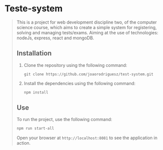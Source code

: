 # Teste-system

> This is a project for web development discipline two, of the computer science course, which aims to create a simple system for registering, solving and managing tests/exams. Aiming at the use of technologies: nodeJs, express, react and mongoDB.
>
> ## Installation
>
> 1. Clone the repository using the following command:
>
>    ```
>    git clone https://github.com/joaorodriguesz/test-system.git
>    ```
>
> 2. Install the dependencies using the following command:
>
>    ```bash
>    npm install
>    ```
>
> ## Use
>
> To run the project, use the following command:
>
> ```bash
> npm run start-all
> ```
>
> Open your browser at `http://localhost:8081` to see the application in action.
>
> 

